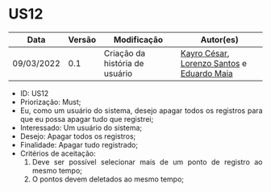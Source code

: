 # US12


|Data | Versão | Modificação | Autor(es)|
| -- | -- | -- | -- |
| 09/03/2022 | 0.1 | Criação da história de usuário | [Kayro César](https://github.com/kayrocesar), [Lorenzo Santos](https://github.com/kayrocesar) e [Eduardo Maia](https://github.com/eduardomr) |


<ul>
<li> ID: US12</li>
<li>Priorização: Must;</li>
<li align="justify">Eu, como um usuário do sistema, desejo apagar todos os registros para que eu possa apagar tudo que registrei;</li>
<li>Interessado: Um usuário do sistema;</li>
<li>Desejo: Apagar todos os registros;</li>
<li>Finalidade: Apagar tudo registrado;</li>
<li align="justify"> Critérios de aceitação:
    <ol>
    <li> Deve ser possível selecionar mais de um ponto de registro ao mesmo tempo;</li>
    <li> O pontos devem deletados ao mesmo tempo;</li>
    </ol>
</ul>